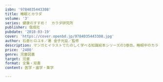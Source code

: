 ```yaml
---
isbn: '9784035443308'
title: 睡眠とカラダ
volume: '3'
series: 健康のすすめ！　カラダ研究所
publisher: 偕成社
pubdate: '2018-03-19'
cover: 'https://cover.openbd.jp/9784035443308.jpg'
author: 石倉ヒロユキ／著 金子光延／監修
description: マンガとイラストでたのしく学べる知識絵本シリーズの3巻目。睡眠中のカラダのしくみや分泌されるホルモン、脳のはたらきなどを紹介ます。
price: '2400'
genre: 児童図書
target: 児童
format: 全集・双書
content: 医学・歯学・薬学

---
```

